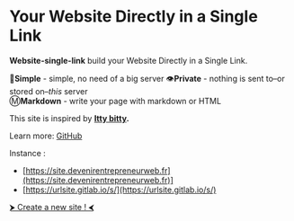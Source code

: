 # Your Website Directly in a Single Link

**Website-single-link** build your Website Directly in a Single Link.

💼**Simple** - simple, no need of a big server
👁**Private** - nothing is sent to–or stored on–_this_ server  
Ⓜ️**Markdown** - write your page with markdown or HTML

This site is inspired by **[Itty bitty](https://github.com/alcor/itty-bitty).**

Learn more:  [GitHub](https://github.com/dew-automatisation/website-single-link)

Instance :
- [https://site.devenirentrepreneurweb.fr](https://site.devenirentrepreneurweb.fr)]
- [https://urlsite.gitlab.io/s/](https://urlsite.gitlab.io/s/)

[⮞ Create a new site ! ⮜](https://site.devenirentrepreneurweb.fr/editor.html)



